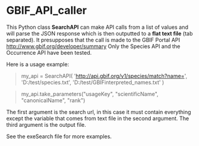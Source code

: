 GBIF_API_caller
===============

This Python class **SearchAPI** can make API calls from a list of values and will parse the JSON response which is then outputted to a **flat text file** (tab separated).
It presupposes that the call is made to the GBIF Portal API http://www.gbif.org/developer/summary
Only the Species API and the Occurrence API have been tested.

Here is a usage example:

>my_api = SearchAPI(
>'http://api.gbif.org/v1/species/match?name=', 
>'D:/test/species.txt', 
>'D:/test/GBIFinterpreted_names.txt'
>)

>my_api.take_parameters("usageKey", "scientificName", "canonicalName", "rank")

The first argument is the search url, in this case it must contain everything except the variable that comes from text file in the second argument. The third argument is the output file.

See the exeSearch file for more examples.
